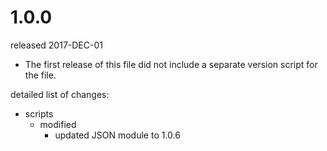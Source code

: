 # 1.0.0 #

released 2017-DEC-01

- The first release of this file did not include a separate version script for the file.

detailed list of changes:
- scripts
	- modified
		- updated JSON module to 1.0.6
